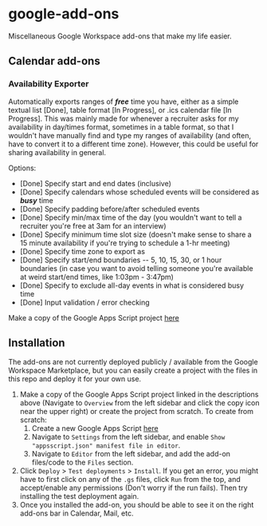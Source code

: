 # google-add-ons
Miscellaneous Google Workspace add-ons that make my life easier.

## Calendar add-ons
### Availability Exporter
Automatically exports ranges of ***free*** time you have, either as a simple textual list [Done], table format [In Progress], or .ics calendar file [In Progress]. This was mainly made for whenever a recruiter asks for my availability in day/times format, sometimes in a table format, so that I wouldn't have manually find and type my ranges of availability (and often, have to convert it to a different time zone). However, this could be useful for sharing availability in general.

Options:
- [Done] Specify start and end dates (inclusive)
- [Done] Specify calendars whose scheduled events will be considered as ***busy*** time
- [Done] Specify padding before/after scheduled events
- [Done] Specify min/max time of the day (you wouldn't want to tell a recruiter you're free at 3am for an interview)
- [Done] Specify minimum time slot size (doesn't make sense to share a 15 minute availability if you're trying to schedule a 1-hr meeting)
- [Done] Specify time zone to export as
- [Done] Specify start/end boundaries -- 5, 10, 15, 30, or 1 hour boundaries (in case you want to avoid telling someone you're available at weird start/end times, like 1:03pm - 3:47pm)
- [Done] Specify to exclude all-day events in what is considered busy time
- [Done] Input validation / error checking

Make a copy of the Google Apps Script project [here](https://script.google.com/d/1l7EZDTCWurC67mIMqoH6q2Gs3ff18Gcf-mPdUXdED4VaUlouD5E8dUps/edit?usp=sharing)

## Installation
The add-ons are not currently deployed publicly / available from the Google Workspace Marketplace, but you can easily create a project with the files in this repo and deploy it for your own use.
1. Make a copy of the Google Apps Script project linked in the descriptions above (Navigate to `Overview` from the left sidebar and click the copy icon near the upper right) or create the project from scratch. To create from scratch:
    1. Create a new Google Apps Script [here](https://script.google.com/home/start)
    2. Navigate to `Settings` from the left sidebar, and enable `Show "appsscript.json" manifest file in editor`.
    3. Navigate to `Editor` from the left sidebar, and add the add-on files/code to the `Files` section.
2. Click `Deploy` > `Test deployments` > `Install`. If you get an error, you might have to first click on any of the `.gs` files, click `Run` from the top, and accept/enable any permissions (Don't worry if the run fails). Then try installing the test deployment again.
3. Once you installed the add-on, you should be able to see it on the right add-ons bar in Calendar, Mail, etc.